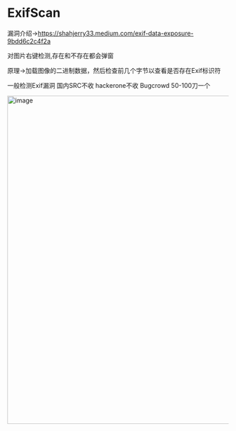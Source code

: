 # ExifScan
漏洞介绍->https://shahjerry33.medium.com/exif-data-exposure-9bdd6c2c4f2a

对图片右键检测,存在和不存在都会弹窗

原理->加载图像的二进制数据，然后检查前几个字节以查看是否存在Exif标识符

一般检测Exif漏洞 国内SRC不收 hackerone不收 Bugcrowd 50-100刀一个

<img width="748" alt="image" src="https://user-images.githubusercontent.com/103826350/227783613-8d8cc01b-f1d7-4216-9135-423def0d0866.png">
